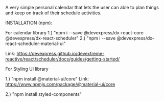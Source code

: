 
A very simple personal calendar that lets the user can able to plan things and keep on track of their schedule activities.

INSTALLATION (npm):

For calendar library 1.) "npm i --save @devexpress/dx-react-core @devexpress/dx-react-scheduler" 2.) "npm i --save @devexpress/dx-react-scheduler-material-ui"

Link: https://devexpress.github.io/devextreme-reactive/react/scheduler/docs/guides/getting-started/

For Styling UI library

1.) "npm install @material-ui/core"
Link: https://www.npmjs.com/package/@material-ui/core

2.) "npm install styled-components"
